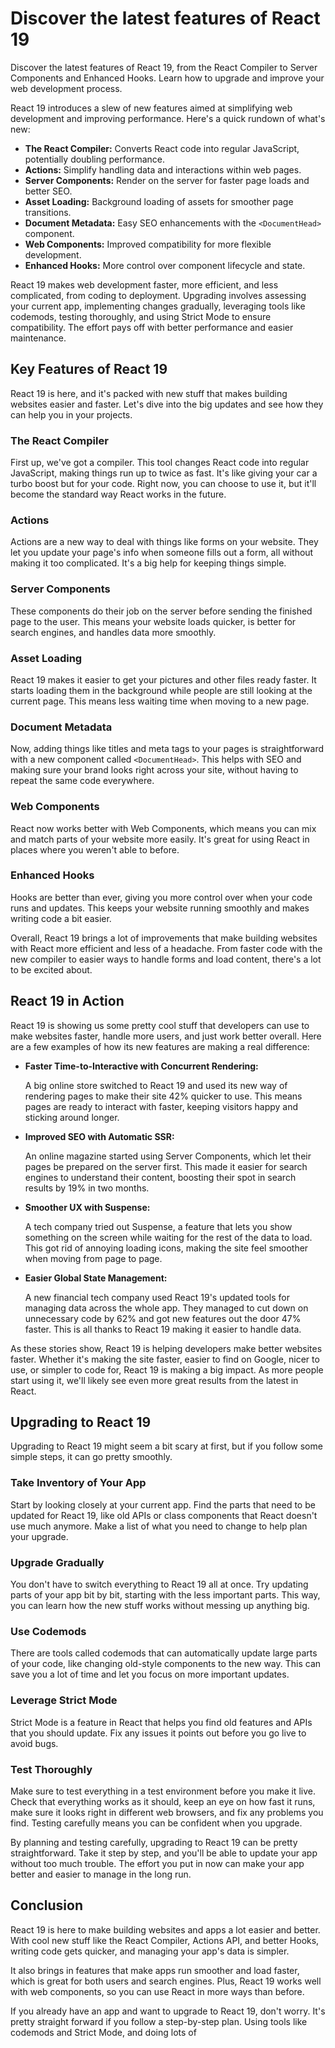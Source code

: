 # Discover the latest features of React 19

Discover the latest features of React 19, from the React Compiler to Server Components and Enhanced Hooks. Learn how to upgrade and improve your web development process.

React 19 introduces a slew of new features aimed at simplifying web development and improving performance. Here's a quick rundown of what's new:

- **The React Compiler:**
  Converts React code into regular JavaScript, potentially doubling performance.
- **Actions:** Simplify handling data and interactions within web pages.
- **Server Components:**
  Render on the server for faster page loads and better SEO.
- **Asset Loading:** Background loading of assets for smoother page transitions.
- **Document Metadata:**
  Easy SEO enhancements with the `<DocumentHead>` component.
- **Web Components:**
  Improved compatibility for more flexible development.
- **Enhanced Hooks:**
  More control over component lifecycle and state.

React 19 makes web development faster, more efficient, and less complicated, from coding to deployment. Upgrading involves assessing your current app, implementing changes gradually, leveraging tools like codemods, testing thoroughly, and using Strict Mode to ensure compatibility. The effort pays off with better performance and easier maintenance.

## Key Features of React 19

React 19 is here, and it's packed with new stuff that makes building websites easier and faster. Let's dive into the big updates and see how they can help you in your projects.

### The React Compiler

First up, we've got a compiler. This tool changes React code into regular JavaScript, making things run up to twice as fast. It's like giving your car a turbo boost but for your code. Right now, you can choose to use it, but it'll become the standard way React works in the future.

### Actions

Actions are a new way to deal with things like forms on your website. They let you update your page's info when someone fills out a form, all without making it too complicated. It's a big help for keeping things simple.

### Server Components

These components do their job on the server before sending the finished page to the user. This means your website loads quicker, is better for search engines, and handles data more smoothly.

### Asset Loading

React 19 makes it easier to get your pictures and other files ready faster. It starts loading them in the background while people are still looking at the current page. This means less waiting time when moving to a new page.

### Document Metadata

Now, adding things like titles and meta tags to your pages is straightforward with a new component called `<DocumentHead>`. This helps with SEO and making sure your brand looks right across your site, without having to repeat the same code everywhere.

### Web Components

React now works better with Web Components, which means you can mix and match parts of your website more easily. It's great for using React in places where you weren't able to before.

### Enhanced Hooks

Hooks are better than ever, giving you more control over when your code runs and updates. This keeps your website running smoothly and makes writing code a bit easier.

Overall, React 19 brings a lot of improvements that make building websites with React more efficient and less of a headache. From faster code with the new compiler to easier ways to handle forms and load content, there's a lot to be excited about.

## React 19 in Action

React 19 is showing us some pretty cool stuff that developers can use to make websites faster, handle more users, and just work better overall. Here are a few examples of how its new features are making a real difference:

- **Faster Time-to-Interactive with Concurrent Rendering:**

  A big online store switched to React 19 and used its new way of rendering pages to make their site 42% quicker to use. This means pages are ready to interact with faster, keeping visitors happy and sticking around longer.

- **Improved SEO with Automatic SSR:**

  An online magazine started using Server Components, which let their pages be prepared on the server first. This made it easier for search engines to understand their content, boosting their spot in search results by 19% in two months.

- **Smoother UX with Suspense:**

  A tech company tried out Suspense, a feature that lets you show something on the screen while waiting for the rest of the data to load. This got rid of annoying loading icons, making the site feel smoother when moving from page to page.

- **Easier Global State Management:**

  A new financial tech company used React 19's updated tools for managing data across the whole app. They managed to cut down on unnecessary code by 62% and got new features out the door 47% faster. This is all thanks to React 19 making it easier to handle data.

As these stories show, React 19 is helping developers make better websites faster. Whether it's making the site faster, easier to find on Google, nicer to use, or simpler to code for, React 19 is making a big impact. As more people start using it, we'll likely see even more great results from the latest in React.

## Upgrading to React 19

Upgrading to React 19 might seem a bit scary at first, but if you follow some simple steps, it can go pretty smoothly.

### Take Inventory of Your App

Start by looking closely at your current app. Find the parts that need to be updated for React 19, like old APIs or class components that React doesn't use much anymore. Make a list of what you need to change to help plan your upgrade.

### Upgrade Gradually

You don't have to switch everything to React 19 all at once. Try updating parts of your app bit by bit, starting with the less important parts. This way, you can learn how the new stuff works without messing up anything big.

### Use Codemods

There are tools called codemods that can automatically update large parts of your code, like changing old-style components to the new way. This can save you a lot of time and let you focus on more important updates.

### Leverage Strict Mode

Strict Mode is a feature in React that helps you find old features and APIs that you should update. Fix any issues it points out before you go live to avoid bugs.

### Test Thoroughly

Make sure to test everything in a test environment before you make it live. Check that everything works as it should, keep an eye on how fast it runs, make sure it looks right in different web browsers, and fix any problems you find. Testing carefully means you can be confident when you upgrade.

By planning and testing carefully, upgrading to React 19 can be pretty straightforward. Take it step by step, and you'll be able to update your app without too much trouble. The effort you put in now can make your app better and easier to manage in the long run.

## Conclusion

React 19 is here to make building websites and apps a lot easier and better. With cool new stuff like the React Compiler, Actions API, and better Hooks, writing code gets quicker, and managing your app's data is simpler.

It also brings in features that make apps run smoother and load faster, which is great for both users and search engines. Plus, React 19 works well with web components, so you can use React in more ways than before.

If you already have an app and want to upgrade to React 19, don't worry. It's pretty straight forward if you follow a step-by-step plan. Using tools like codemods and Strict Mode, and doing lots of
